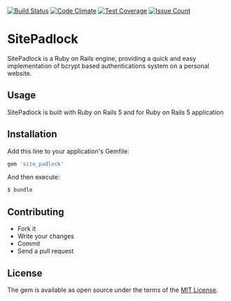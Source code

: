 [![Build Status](https://travis-ci.org/scieslak/site_padlock.svg?branch=master)](https://travis-ci.org/scieslak/site_padlock) [![Code Climate](https://codeclimate.com/github/scieslak/site_padlock/badges/gpa.svg)](https://codeclimate.com/github/scieslak/site_padlock) [![Test Coverage](https://codeclimate.com/github/scieslak/site_padlock/badges/coverage.svg)](https://codeclimate.com/github/scieslak/site_padlock/coverage) [![Issue Count](https://codeclimate.com/github/scieslak/site_padlock/badges/issue_count.svg)](https://codeclimate.com/github/scieslak/site_padlock)

# SitePadlock
SitePadlock is a Ruby on Rails engine, providing a quick and easy implementation of bcrypt based authentications system on a personal website.

## Usage
SitePadlock is built with Ruby on Rails 5 and for Ruby on Rails 5 application

## Installation
Add this line to your application's Gemfile:

```ruby
gem 'site_padlock'
```

And then execute:
```bash
$ bundle
```

## Contributing
- Fork it
- Write your changes
- Commit
- Send a pull request

## License
The gem is available as open source under the terms of the [MIT License](http://opensource.org/licenses/MIT).
